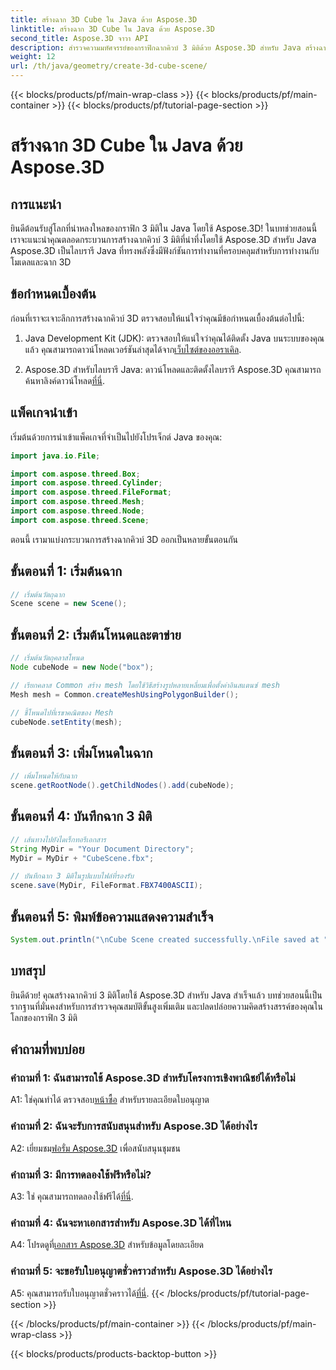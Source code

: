 ```yaml
---
title: สร้างฉาก 3D Cube ใน Java ด้วย Aspose.3D
linktitle: สร้างฉาก 3D Cube ใน Java ด้วย Aspose.3D
second_title: Aspose.3D จาวา API
description: สำรวจความมหัศจรรย์ของกราฟิกฉากคิวบ์ 3 มิติด้วย Aspose.3D สำหรับ Java สร้างฉากที่น่าทึ่งได้อย่างง่ายดาย
weight: 12
url: /th/java/geometry/create-3d-cube-scene/
---
```


{{< blocks/products/pf/main-wrap-class >}}
{{< blocks/products/pf/main-container >}}
{{< blocks/products/pf/tutorial-page-section >}}

# สร้างฉาก 3D Cube ใน Java ด้วย Aspose.3D

## การแนะนำ

ยินดีต้อนรับสู่โลกที่น่าหลงใหลของกราฟิก 3 มิติใน Java โดยใช้ Aspose.3D! ในบทช่วยสอนนี้ เราจะแนะนำคุณตลอดกระบวนการสร้างฉากคิวบ์ 3 มิติที่น่าทึ่งโดยใช้ Aspose.3D สำหรับ Java Aspose.3D เป็นไลบรารี Java ที่ทรงพลังซึ่งมีฟังก์ชันการทำงานที่ครอบคลุมสำหรับการทำงานกับโมเดลและฉาก 3D

## ข้อกำหนดเบื้องต้น

ก่อนที่เราจะเจาะลึกการสร้างฉากคิวบ์ 3D ตรวจสอบให้แน่ใจว่าคุณมีข้อกำหนดเบื้องต้นต่อไปนี้:

1.  Java Development Kit (JDK): ตรวจสอบให้แน่ใจว่าคุณได้ติดตั้ง Java บนระบบของคุณแล้ว คุณสามารถดาวน์โหลดเวอร์ชันล่าสุดได้จาก[เว็บไซต์ของออราเคิล](https://www.oracle.com/java/).

2.  Aspose.3D สำหรับไลบรารี Java: ดาวน์โหลดและติดตั้งไลบรารี Aspose.3D คุณสามารถค้นหาลิงค์ดาวน์โหลด[ที่นี่](https://releases.aspose.com/3d/java/).

## แพ็คเกจนำเข้า

เริ่มต้นด้วยการนำเข้าแพ็คเกจที่จำเป็นไปยังโปรเจ็กต์ Java ของคุณ:

```java
import java.io.File;

import com.aspose.threed.Box;
import com.aspose.threed.Cylinder;
import com.aspose.threed.FileFormat;
import com.aspose.threed.Mesh;
import com.aspose.threed.Node;
import com.aspose.threed.Scene;
```

ตอนนี้ เรามาแบ่งกระบวนการสร้างฉากคิวบ์ 3D ออกเป็นหลายขั้นตอนกัน

## ขั้นตอนที่ 1: เริ่มต้นฉาก

```java
// เริ่มต้นวัตถุฉาก
Scene scene = new Scene();
```

## ขั้นตอนที่ 2: เริ่มต้นโหนดและตาข่าย

```java
// เริ่มต้นวัตถุคลาสโหนด
Node cubeNode = new Node("box");

// เรียกคลาส Common สร้าง mesh โดยใช้วิธีสร้างรูปหลายเหลี่ยมเพื่อตั้งค่าอินสแตนซ์ mesh
Mesh mesh = Common.createMeshUsingPolygonBuilder();

// ชี้โหนดไปที่เรขาคณิตของ Mesh
cubeNode.setEntity(mesh);
```

## ขั้นตอนที่ 3: เพิ่มโหนดในฉาก

```java
// เพิ่มโหนดให้กับฉาก
scene.getRootNode().getChildNodes().add(cubeNode);
```

## ขั้นตอนที่ 4: บันทึกฉาก 3 มิติ

```java
// เส้นทางไปยังไดเร็กทอรีเอกสาร
String MyDir = "Your Document Directory";
MyDir = MyDir + "CubeScene.fbx";

// บันทึกฉาก 3 มิติในรูปแบบไฟล์ที่รองรับ
scene.save(MyDir, FileFormat.FBX7400ASCII);
```

## ขั้นตอนที่ 5: พิมพ์ข้อความแสดงความสำเร็จ

```java
System.out.println("\nCube Scene created successfully.\nFile saved at " + MyDir);
```

## บทสรุป

ยินดีด้วย! คุณสร้างฉากคิวบ์ 3 มิติโดยใช้ Aspose.3D สำหรับ Java สำเร็จแล้ว บทช่วยสอนนี้เป็นรากฐานที่มั่นคงสำหรับการสำรวจคุณสมบัติขั้นสูงเพิ่มเติม และปลดปล่อยความคิดสร้างสรรค์ของคุณในโลกของกราฟิก 3 มิติ

## คำถามที่พบบ่อย

### คำถามที่ 1: ฉันสามารถใช้ Aspose.3D สำหรับโครงการเชิงพาณิชย์ได้หรือไม่

 A1: ใช่คุณทำได้ ตรวจสอบ[หน้าซื้อ](https://purchase.aspose.com/buy) สำหรับรายละเอียดใบอนุญาต

### คำถามที่ 2: ฉันจะรับการสนับสนุนสำหรับ Aspose.3D ได้อย่างไร

 A2: เยี่ยมชม[ฟอรั่ม Aspose.3D](https://forum.aspose.com/c/3d/18) เพื่อสนับสนุนชุมชน

### คำถามที่ 3: มีการทดลองใช้ฟรีหรือไม่?

 A3: ใช่ คุณสามารถทดลองใช้ฟรีได้[ที่นี่](https://releases.aspose.com/).

### คำถามที่ 4: ฉันจะหาเอกสารสำหรับ Aspose.3D ได้ที่ไหน

 A4: โปรดดูที่[เอกสาร Aspose.3D](https://reference.aspose.com/3d/java/) สำหรับข้อมูลโดยละเอียด

### คำถามที่ 5: จะขอรับใบอนุญาตชั่วคราวสำหรับ Aspose.3D ได้อย่างไร

 A5: คุณสามารถรับใบอนุญาตชั่วคราวได้[ที่นี่](https://purchase.aspose.com/temporary-license/).
{{< /blocks/products/pf/tutorial-page-section >}}

{{< /blocks/products/pf/main-container >}}
{{< /blocks/products/pf/main-wrap-class >}}

{{< blocks/products/products-backtop-button >}}
